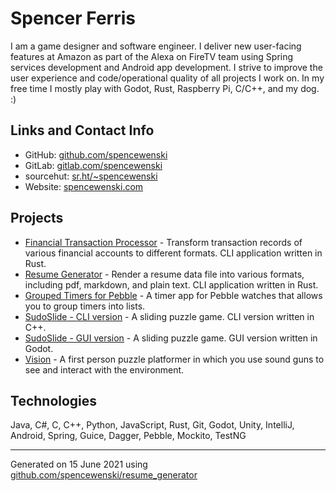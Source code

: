 # Spencer Ferris

I am a game designer and software engineer. I deliver new user-facing features at Amazon as part of the Alexa on FireTV
team using Spring services development and Android app development. I strive to improve the user experience and
code/operational quality of all projects I work on. In my free time I mostly play with Godot, Rust, Raspberry Pi, C/C++,
and my dog. :)

## Links and Contact Info
- GitHub: [github.com/spencewenski](https://github.com/spencewenski)
- GitLab: [gitlab.com/spencewenski](https://gitlab.com/spencewenski)
- sourcehut: [sr.ht/~spencewenski](https://sr.ht/~spencewenski)
- Website: [spencewenski.com](https://spencewenski.com)

## Projects
- [Financial Transaction Processor](https://gitlab.com/spencewenski/transaction_processor) - Transform transaction
  records of various financial accounts to different formats. CLI application written in Rust.
- [Resume Generator](https://github.com/spencewenski/resume_generator) - Render a resume data file into various formats,
  including pdf, markdown, and plain text. CLI application written in Rust.
- [Grouped Timers for Pebble](https://gitlab.com/spencewenski/pebble_grouped_timers) - A timer app for Pebble watches
  that allows you to group timers into lists.
- [SudoSlide - CLI version](https://github.com/spencewenski/sudoslide) - A sliding puzzle game. CLI version written in
  C++.
- [SudoSlide - GUI version](https://git.sr.ht/~spencewenski/SudoSlide) - A sliding puzzle game. GUI version written in
  Godot.
- [Vision](https://github.com/spencewenski/Vision) - A first person puzzle platformer in which you use sound guns to see
  and interact with the environment.

## Technologies
Java, C#, C, C++, Python, JavaScript, Rust, Git, Godot, Unity, IntelliJ, Android, Spring, Guice, Dagger, Pebble, Mockito, TestNG

---

Generated on 15 June 2021 using [github.com/spencewenski/resume_generator](https://github.com/spencewenski/resume_generator)
